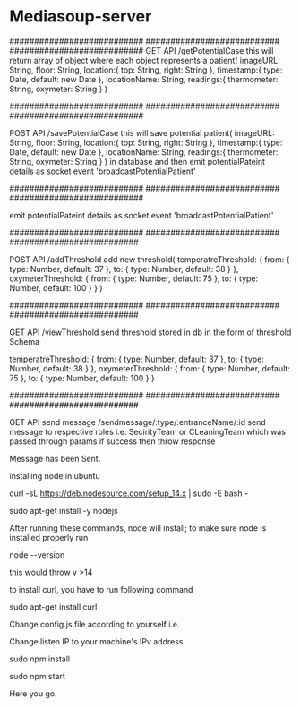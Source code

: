 # Mediasoup-server


###########################
###########################
###########################
GET API /getPotentialCase
this will return array of object where each object represents a 
patient(
    imageURL: String,
    floor: String,
    location:{
        top: String,
        right: String
    },
    timestamp:{
        type: Date,
        default: new Date
    },
    locationName: String,
    readings:{
        thermometer: String,
        oxymeter: String
    }
)

###########################
###########################
###########################

POST API /savePotentialCase
this will save potential 
patient(
imageURL: String,
    floor: String,
    location:{
        top: String,
        right: String
    },
    timestamp:{
        type: Date,
        default: new Date
    },
    locationName: String,
    readings:{
        thermometer: String,
        oxymeter: String
    }
) in database and then emit potentialPateint details as socket event 'broadcastPotentialPatient'

###########################
###########################
###########################

emit potentialPateint details as socket event 'broadcastPotentialPatient'
    
   
###########################
###########################
##########################


POST API /addThreshold
add new 
threshold(
    temperatreThreshold: {
        from: {
            type: Number,
            default: 37
        },
        to: {
            type: Number,
            default: 38
        }
    },
    oxymeterThreshold: {
        from: {
            type: Number,
            default: 75
        },
        to: {
            type: Number,
            default: 100
        }
    }
)


###########################
###########################
##########################

GET API /viewThreshold
send threshold stored in db  in the form of threshold Schema

 temperatreThreshold: {
        from: {
            type: Number,
            default: 37
        },
        to: {
            type: Number,
            default: 38
        }
    },
    oxymeterThreshold: {
        from: {
            type: Number,
            default: 75
        },
        to: {
            type: Number,
            default: 100
        }
    }
    
###########################
###########################
##########################

GET API send message   /sendmessage/:type/:entranceName/:id
send message to respective roles i.e. SecirityTeam or CLeaningTeam which was passed through params 
if success then throw response 

Message has been Sent.




installing node in ubuntu

curl -sL https://deb.nodesource.com/setup_14.x | sudo -E bash -

sudo apt-get install -y nodejs




After running these commands, node will install; to make sure node is installed properly run

node --version

this would throw v >14




to install curl, you have to run following command

sudo apt-get install curl


Change config.js file according to yourself i.e. 

Change listen IP to your machine's IPv address




sudo npm install

sudo npm start



Here you go.
